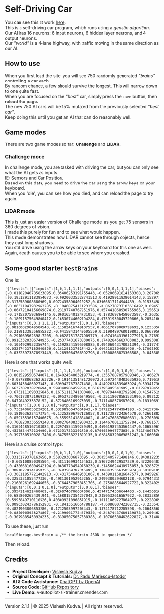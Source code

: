 # Self-Driving Car

You can see this at work [here](https://v-autopilot-ai-trainer.onrender.com/).  
This is a self-driving car program, which runs using a _genetic algorithm_.  
Our AI has 16 neurons: 6 input neurons, 6 hidden layer neurons, and 4 output neurons.  
Our _"world"_ is a 4-lane highway, with traffic moving in the same direction as our AI. 

## How to use

When you first load the site, you will see 750 randomly generated _"brains"_ controlling a car each.  
By random chance, a few should survive the longest. This will narrow down to one quite fast.  
When you are focused on the _"best"_ car, simply press the `save` button, then reload the page.  
The new 750 AI cars will be 15% mutated from the previously selected _"best car"_.  
Keep doing this until you get an AI that can do reasonably well. 

## Game modes

There are two game modes so far: **Challenge** and **LIDAR**. 

### Challenge mode

In challenge mode, you are tasked with driving the car, but you can only see what the AI gets as inputs.  
IE: Sensors and Car Position.  
Based on this data, you need to drive the car using the arrow keys on your keyboard.  
When you 'die', you can see how you died, and can reload the page to try again. 

### LIDAR mode

This is just an easier version of Challenge mode, as you get 75 sensors in 360 degrees of vision.  
I made this purely for fun and to see what would happen.  
This mode demonstrates how LIDAR cannot see through objects, hence they cast long shadows.  
You still drive using the arrow keys on your keyboard for this one as well.  
Again, death causes you to be able to see where you crashed.

## Some good starter `bestBrain`s
One is:  
```
'{"levels":[{"inputs":[1,0,1,1,1,1],"outputs":[0,0,1,1,1,1],"biases":[-0.01182040785823895,0.35406253191755443,-0.05206691814153308,0.20706919974535298,-0.10797246745394426,-0.23915153622827912],"weights":[[0.19312911183954673,-0.09200335328741513,0.41928911838014143,0.15297713944334845,-0.04963911292127097,0.12303722951415212],[0.3178589608680969,0.09724358964010252,0.03966817114944489,-0.015354983530439542,-0.014024368521189802,0.20644620364912813],[-0.06321847932962285,-0.10468754111231586,-0.06270737103616492,0.09457287954791482,0.20359037014142134,-0.07448118111569169],[-0.06472104156669874,0.23197740767251976,0.057441868930755965,0.15651838211236999,-0.024679343794898834,-0.04954557468760923],[-0.17152075936864145,0.06016540124731053,-0.17836976458073597,-0.26353788716794463,-0.00535062805458851,-0.03793241134860208],[-0.18091575649800412,0.16530744602794284,0.07591930049720866,0.20541665678103702,0.3861037689937129,-0.05784733953840896]]},{"inputs":[0,0,1,1,1,1],"outputs":[0,0,1,0],"biases":[0.08100829849580543,-0.11582416749187557,0.08617079080799692,0.12353568590423061],"weights":[[0.21891338356855222,-0.04158431449605559,0.3198489768019803,0.06679566228150612],[-0.29106956239817205,-0.06287517874909779,-0.07416431961277913,0.2769391796878701],[0.09183320386748935,-0.25377431673830075,0.17482845683703083,0.09930874948178121],[-0.1024929932356744,-0.15928341595908885,0.09406043178031394,-0.3177475675790124],[0.052974337185940856,0.181291337827442,-0.0043183264061466,-0.17002953494170442],[-0.03523973878923449,-0.2695064766892798,0.17600868823366508,-0.04530570929298176]]}]}'
```
Here is one that works quite well:
```
'{"levels":[{"inputs":[1,1,1,1,1,0],"outputs":[1,0,0,1,0,0],"biases":[-0.8015295505748071,0.16402454003219774,-0.13557887057989346,-0.46627823531690527,-0.5573039339618608,0.6252767642102464],"weights":[[-0.08788868362163726,-0.19141351481720972,0.5972440483635926,0.719610998551176,-0.45747194385540235,-0.16057115879411837],[0.6031438486027343,-0.6999427673871438,-0.41492634539463924,0.5934173613477278,0.09388247178564521,0.6951598775048287],[0.6637302038220694,0.599348906459284,0.6162795995541905,-0.012979784593679811,-0.8897734600368571,-0.05900793002421835],[-0.6751111693325845,0.16751111741080488,-0.7697944482792696,0.4154761960085519,0.37711619801602636,-0.8560602523605734],[-0.7061738731969122,-0.09537334896249502,-0.35118078561531996,0.8921224731760574,0.24371666604507172,0.36146244974296815],[0.6472049233378152,-0.3728486169973035,-0.7511488578987026,-0.18310691039561877,0.8242115053107268,-0.23902482164489433]]},{"inputs":[1,0,0,1,0,0],"outputs":[1,0,1,1],"biases":[-0.7301406055230281,0.5329896647664943,-0.5872254774964993,-0.04157364414213194],"weights":[[0.1819636224173754,-0.13252896797126057,0.9117387724364578,0.42661882928319667],[-0.05913536157406675,-0.555951418884002,-0.8624768676880631,-0.27030989965922503],[-0.7008230336559248,0.00927840833900433,0.11446700112752704,-0.7681573366742185],[0.31624485167103084,0.22974554159259494,0.46961987453564447,0.40655967071142984],[0.4537824475234096,0.4725517233392736,0.8796929947775654,0.7217406787677544],[-0.39773051002817406,0.3875558221829135,0.028458320869851242,0.16603664818334254]]}]}'
```
Here is a cruise control type:
```
'{"levels":[{"inputs":[0,0,1,1,1,0],"outputs":[0,0,1,0,1,0],"biases":[0.3313179378163656,0.5583293036873695,-0.30855405771498146,0.8438122350518391,-0.20258411119912118,0.053490682915185404],"weights":[[-0.665108850395504,-0.4811169934194633,0.5967249429537239,0.4722064838790454,0.05896786211089167,-0.5343354327691278],[-0.43866816804942194,0.06367784549760239,0.21456624410975053,0.3283729717062446,0.0811356249190107,-0.08558398514760045],[0.30810279241458355,-0.3483569787345495,0.18804353661505974,0.501091953598298,0.37149126245892833,-0.49644969496388114],[-0.30811857721402913,-0.4317546469331067,0.34390116826647577,0.045926742627089644,0.027530665338414473,-0.4532771250537914],[0.3253331055477336,-0.4981301952916265,-0.2099380394682128,-0.07944315919195305,-0.07634467673032735,0.010447986242411],[0.21680261692446656,-0.37644379058451705,-0.2750885644927722,0.32240296800524837,0.07298739936445045,0.45845592241956595]]},{"inputs":[0,0,1,0,1,0],"outputs":[0,0,0,1],"biases":[0.3954114622468069,-0.3268746706637806,0.45947174366644483,-0.24456816031830442],"weights":[[0.6858002654391941,-0.1680157354297042,0.2350532616567922,-0.283338592127384],[0.5993849710110526,0.40309921096857915,-0.16111069727864977,-0.22289699668552954],[0.009630243786152931,-0.18413516654788187,-0.608600742202715,-0.23354388347777844],[0.4821903806853286,-0.1732503997205443,-0.1874178712205598,-0.20648568835331432],[-0.0850065928278867,-0.21990617734279536,-0.24874437089139873,0.20046233267019659],[-0.3079885450920235,-0.33985075057538383,-0.10766588462622827,-0.31408101088022733]]}]}'
```
To use these, just run  
```
localStorage.bestBrain = /** the brain JSON in question */
```
Then reload.

## Credits

- **Project Developer:** [Vishesh Kudva](https://github.com/Visheshbons)
- **Original Concept & Tutorials:** [Dr. Radu Mariescu-Istodor](https://github.com/gniziemazity/Self-driving-car)
- **AI & Code Assistance:** [ChatGPT by OpenAI](https://openai.com/chatgpt)
- **Source Code:** [GitHub Repository](https://github.com/Visheshbons/self-driving-car)
- **Live Demo:** [v-autopilot-ai-trainer.onrender.com](https://v-autopilot-ai-trainer.onrender.com)

---

Version 2.1.1 | &copy; 2025 Vishesh Kudva. | All rights reserved.
